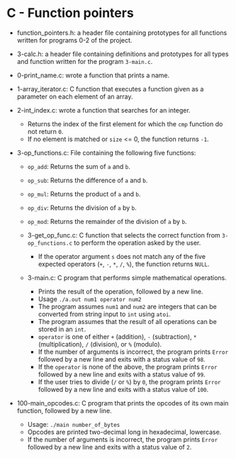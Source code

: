 # C - Function pointers

* function_pointers.h: a header file containing prototypes for all functions written for programs 0-2 of the project.

* 3-calc.h: a header file containing definitions and prototypes for all types and function written for the program `3-main.c`.

* 0-print_name.c: wrote a function that prints a name.

* 1-array_iterator.c: C function that executes a function given as a parameter on each element of an array.

* 2-int_index.c: wrote a function that searches for an integer.
    * Returns the index of the first element for which the `cmp` function do not return `0`.
    * If no element is matched or `size` <= 0, the function returns `-1`.

* 3-op_functions.c: File containing the following five functions:
    * `op_add`: Returns the sum of `a` and `b`.
    * `op_sub`: Returns the difference of `a` and `b`.
    * `op_mul`: Returns the product of `a` and `b`.
    * `op_div`: Returns the division of `a` by `b`.
    * `op_mod`: Returns the remainder of the division of `a` by `b`.

  * 3-get_op_func.c: C function that selects the correct function
  from `3-op_functions.c` to perform the operation asked by the user.
    * If the operator argument `s` does not match any of the five expected operators
    (`+`, `-`, `*`, `/`, `%`), the function returns `NULL`.

  * 3-main.c: C program that performs simple mathematical operations.
    * Prints the result of the operation, followed by a new line.
    * Usage `./a.out num1 operator num2`
    * The program assumes `num1` and `num2` are integers that can be converted from string
    input to `int` using `atoi`.
    * The program assumes that the result of all operations can be stored in an `int`.
    * `operator` is one of either `+` (addition), `-` (subtraction), `*`
    (multiplication), `/` (division), or `%` (modulo).
    * If the number of arguments is incorrect, the program prints `Error` followed by a new
    line and exits with a status value of `98`.
    * If the `operator` is none of the above, the program prints `Error` followed by
    a new line and exits with a status value of `99`.
    * If the user tries to divide (`/` or `%`) by `0`, the program prints
    `Error` followed by a new line and exits with a status value of `100`.

* 100-main_opcodes.c: C program that prints the opcodes of its own main function, followed by a new line.
    * Usage: `./main number_of_bytes`
    * Opcodes are printed two-decimal long in hexadecimal, lowercase.
    * If the number of arguments is incorrect, the program prints `Error`
    followed by a new line and exits with a status value of `2`.